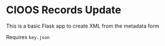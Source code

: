 # CIOOS Records Update

This is a basic Flask app to create XML from the metadata form

Requires `key.json`
